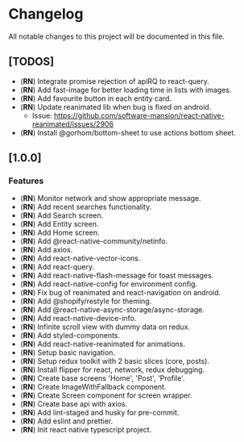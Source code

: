# Changelog

All notable changes to this project will be documented in this file.

## [TODOS]

- (**RN**) Integrate promise rejection of apiRQ to react-query.
- (**RN**) Add fast-image for better loading time in lists with images.
- (**RN**) Add favourite button in each entity card.
- (**RN**) Update reanimated lib when bug is fixed on android.
  - Issue: https://github.com/software-mansion/react-native-reanimated/issues/2906
- (**RN**) Install @gorhom/bottom-sheet to use actions bottom sheet.

## [1.0.0]

### Features

- (**RN**) Monitor network and show appropriate message.
- (**RN**) Add recent searches functionality.
- (**RN**) Add Search screen.
- (**RN**) Add Entity screen.
- (**RN**) Add Home screen.
- (**RN**) Add @react-native-community/netinfo.
- (**RN**) Add axios.
- (**RN**) Add react-native-vector-icons.
- (**RN**) Add react-query.
- (**RN**) Add react-native-flash-message for toast messages.
- (**RN**) Add react-native-config for environment config.
- (**RN**) Fix bug of reanimated and react-navigation on android.
- (**RN**) Add @shopify/restyle for theming.
- (**RN**) Add @react-native-async-storage/async-storage.
- (**RN**) Add react-native-device-info.
- (**RN**) Infinite scroll view with dummy data on redux.
- (**RN**) Add styled-components.
- (**RN**) Add react-native-reanimated for animations.
- (**RN**) Setup basic navigation.
- (**RN**) Setup redux toolkit with 2 basic slices (core, posts).
- (**RN**) Install flipper for react, network, redux debugging.
- (**RN**) Create base screens 'Home', 'Post', 'Profile'.
- (**RN**) Create ImageWithFallback component.
- (**RN**) Create Screen component for screen wrapper.
- (**RN**) Create base api with axios.
- (**RN**) Add lint-staged and husky for pre-commit.
- (**RN**) Add eslint and prettier.
- (**RN**) Init react native typescript project.
